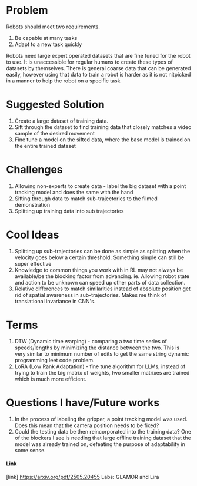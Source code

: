 # Problem
Robots should meet two requirements.
1. Be capable at many tasks
2. Adapt to a new task quickly

Robots need large expert operated datasets that are fine tuned for the robot to use. It is unaccessible for regular humans to create these types of datasets by themselves. There is general coarse data that can be generated easily, however using that data to train a robot is harder as it is not nitpicked in a manner to help the robot on a specific task  

# Suggested Solution
1. Create a large dataset of training data.
2. Sift through the dataset to find training data that closely matches a video sample of the desired movement
3. Fine tune a model on the sifted data, where the base model is trained on the entire trained dataset

# Challenges
1. Allowing non-experts to create data - label the big dataset with a point tracking model and does the same with the hand
2. Sifting through data to match sub-trajectories to the filmed demonstration
3. Splitting up training data into sub trajectories

# Cool Ideas 
1. Splitting up sub-trajectories can be done as simple as splitting when the velocity goes below a certain threshold. Something simple can still be super effective
2. Knowledge to common things you work with in RL may not always be available/be the blocking factor from advancing. ie. Allowing robot state and action to be unknown can speed up other parts of data collection. 
3. Relative differences to match similarities instead of absolute position get rid of spatial awareness in sub-trajectories. Makes me think of translational invariance in CNN's. 

# Terms
1. DTW (Dynamic time warping) - comparing a two time series of speeds/lengths by minimizing the distance between the two. This is very similar to minimum number of edits to get the same string dynamic programming leet code problem.
2. LoRA (Low Rank Adaptation) - fine tune algorithm for LLMs, instead of trying to train the big matrix of weights, two smaller matrixes are trained which is much more efficient.

# Questions I have/Future works
1. In the process of labeling the gripper, a point tracking model was used. Does this mean that the camera position needs to be fixed?
2. Could the testing data be then reincorporated into the training data? One of the blockers I see is needing that large offline training dataset that the model was already trained on, defeating the purpose of adaptability in some sense.

#### Link
[link] https://arxiv.org/pdf/2505.20455 Labs: GLAMOR and Lira
